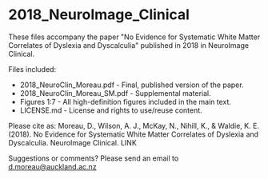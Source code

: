 # 2018_NeuroImage_Clinical

These files accompany the paper "No Evidence for Systematic White Matter Correlates of Dyslexia and Dyscalculia" published in 2018 in NeuroImage Clinical.

Files included:
- 2018_NeuroClin_Moreau.pdf - Final, published version of the paper.
- 2018_NeuroClin_Moreau_SM.pdf - Supplemental material.
- Figures 1:7 - All high-definition figures included in the main text.
- LICENSE.md - License and rights to use/reuse content.

Please cite as: Moreau, D., Wilson, A. J., McKay, N., Nihill, K., & Waldie, K. E. (2018). No Evidence for Systematic White Matter Correlates of Dyslexia and Dyscalculia. NeuroImage Clinical.
LINK

Suggestions or comments? Please send an email to d.moreau@auckland.ac.nz
